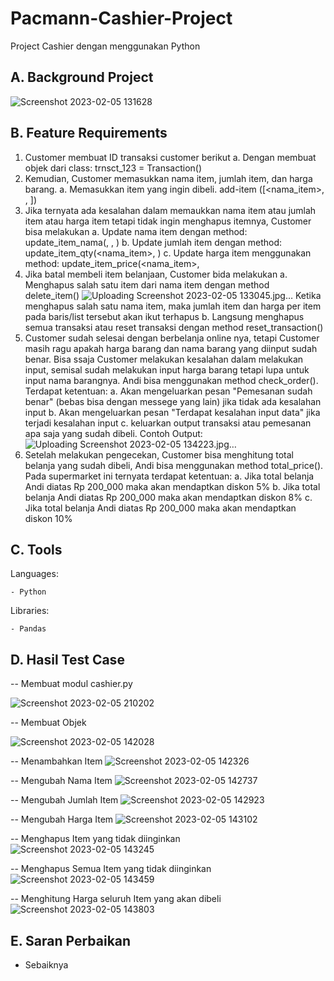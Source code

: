 # Pacmann-Cashier-Project
Project Cashier dengan menggunakan Python

## A. Background Project
![Screenshot 2023-02-05 131628](https://user-images.githubusercontent.com/110279502/216803035-bff0c707-8946-45d0-9c8f-67fa4ec3427d.jpg)

## B. Feature Requirements
1. Customer membuat ID transaksi customer berikut
  a. Dengan membuat objek dari class: trnsct_123 = Transaction()
2. Kemudian, Customer memasukkan nama item, jumlah item, dan harga barang.
  a. Memasukkan item yang ingin dibeli.
     add-item ([<nama_item>, <jumlah item>, <harga per item>])
3. Jika ternyata ada kesalahan dalam memaukkan nama item atau jumlah item atau harga item tetapi  tidak ingin menghapus itemnya, Customer bisa melakukan
  a. Update nama item dengan method:
     update_item_nama(<nama item>, <jumlah item>, <harga per item>)
  b. Update jumlah item dengan method:
     update_item_qty(<nama_item>, <update jumlah item>)
  c. Update harga item menggunakan method:
     update_item_price(<nama_item>, <update harga item>
 4. Jika batal membeli item belanjaan, Customer bida melakukan
  a. Menghapus salah satu item dari nama item dengan method
      delete_item(<nama item>)
      ![Uploading Screenshot 2023-02-05 133045.jpg…]()
      Ketika menghapus salah satu nama item, maka jumlah item dan harga per item pada baris/list       tersebut akan ikut terhapus
  b. Langsung menghapus semua transaksi atau reset transaksi dengan method
     reset_transaction()
5. Customer sudah selesai dengan berbelanja online nya, tetapi Customer masih ragu apakah harga barang dan nama barang yang diinput sudah benar. Bisa ssaja Customer melakukan kesalahan dalam melakukan input, semisal sudah melakukan input harga barang tetapi lupa untuk input nama barangnya. Andi bisa menggunakan method check_order(). Terdapat ketentuan:
  a. Akan mengeluarkan pesan "Pemesanan sudah benar" (bebas bisa dengan messege yang lain)          jika tidak ada kesalahan input
  b. Akan mengeluarkan pesan "Terdapat kesalahan input data" jika terjadi kesalahan input
  c. keluarkan output transaksi atau pemesanan apa saja yang sudah dibeli.
    Contoh Output:
    ![Uploading Screenshot 2023-02-05 134223.jpg…]()
6. Setelah melakukan pengecekan, Customer bisa menghitung total belanja yang sudah dibeli, Andi bisa menggunakan method total_price(). Pada supermarket ini ternyata terdapat ketentuan:
   a. Jika total belanja Andi diatas Rp 200_000 maka akan mendaptkan diskon 5%
   b. Jika total belanja Andi diatas Rp 200_000 maka akan mendaptkan diskon 8%
   c. Jika total belanja Andi diatas Rp 200_000 maka akan mendaptkan diskon 10%
  
## C. Tools
  
  Languages:
  
    - Python
  
  Libraries:
  
    - Pandas
  
 ## D. Hasil Test Case
  
  -- Membuat modul cashier.py
  
  ![Screenshot 2023-02-05 210202](https://user-images.githubusercontent.com/110279502/216820921-8e93465d-b59c-4ccc-99d2-b19cf99adc3a.jpg)

  
  -- Membuat Objek
  
  ![Screenshot 2023-02-05 142028](https://user-images.githubusercontent.com/110279502/216804950-17544c67-5404-4a3a-b6bf-edd5341a3db6.jpg)
  
  -- Menambahkan Item
  ![Screenshot 2023-02-05 142326](https://user-images.githubusercontent.com/110279502/216805002-06616c6e-b645-4713-9bee-dff158781d95.jpg)
  
  -- Mengubah Nama Item
  ![Screenshot 2023-02-05 142737](https://user-images.githubusercontent.com/110279502/216805116-29dfa49e-f32b-41b3-9c3a-a8072763738c.jpg)
  
  -- Mengubah Jumlah Item
  ![Screenshot 2023-02-05 142923](https://user-images.githubusercontent.com/110279502/216805163-383c0d96-5f67-4f6e-bcf6-197103561594.jpg)

  -- Mengubah Harga Item
  ![Screenshot 2023-02-05 143102](https://user-images.githubusercontent.com/110279502/216805195-74865b0e-7e52-4612-8559-0867e783a367.jpg)
  
  -- Menghapus Item yang tidak diinginkan
  ![Screenshot 2023-02-05 143245](https://user-images.githubusercontent.com/110279502/216805266-4f34acb9-2c4e-4d30-8ccc-9114d7838d86.jpg)
  
  -- Menghapus Semua Item yang tidak diinginkan
  ![Screenshot 2023-02-05 143459](https://user-images.githubusercontent.com/110279502/216805305-d85b63d7-85d2-498c-bf45-9ba87714ed93.jpg)

  -- Menghitung Harga seluruh Item yang akan dibeli
  ![Screenshot 2023-02-05 143803](https://user-images.githubusercontent.com/110279502/216805394-fe29c561-28e7-44fb-9bde-6f6b1099f747.jpg)

## E. Saran Perbaikan
  - Sebaiknya 

  




  
  
  

      
